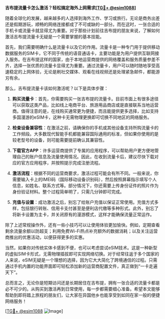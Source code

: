 **吉布提流量卡怎么激活？轻松搞定海外上网需求[[TG💪+ @esim1088](https://t.me/s/esim1088)]**

随着全球化的发展，越来越多的人选择到海外工作、学习或旅行。无论是商务出差还是假期游玩，顺畅的网络连接都成了不可或缺的一部分。而在这时，一张合适的手机卡或流量卡就显得尤为重要。对于那些计划前往吉布提的朋友来说，了解如何激活吉布提流量卡无疑是一个需要掌握的基本技能。

首先，我们需要明确什么是流量卡以及它的作用。流量卡是一种专门用于提供移动数据服务的SIM卡，它不同于传统的语音通话卡，主要功能是为用户提供互联网接入服务。在吉布提这样的国家，由于本地运营商提供的网络覆盖和服务质量参差不齐，选择一张优质的流量卡显得尤为重要。通过流量卡，用户可以随时随地享受高速稳定的上网体验，无论是刷社交媒体、观看在线视频还是处理紧急邮件，都能游刃有余。

那么，吉布提流量卡该如何激活呢？以下是具体步骤：

1. **购买流量卡**：首先，你需要购买一张吉布提的流量卡。目前市面上有很多途径可以获取这类产品，比如线上电商平台、旅游用品商店或是直接联系当地运营商。值得注意的是，在线购买通常更为便捷，而且能提供更多选择，比如支持多国漫游的eSIM卡，这种卡无需物理更换即可切换不同地区的网络服务。

2. **检查设备兼容性**：在激活之前，请确保你的手机或其他设备支持所购流量卡的工作频段。大多数现代智能手机都能兼容国际通用的标准，但如果你使用的是较老型号的设备，则可能需要提前确认其兼容性。

3. **下载官方APP**：许多运营商提供了专属的应用程序，可以帮助用户更方便地管理自己的账户信息及流量使用情况。因此，在收到流量卡后，建议尽快下载对应的官方应用程序，并按照提示完成注册流程。

4. **激活流程**：根据不同的运营商要求，激活过程可能会有所不同。一般来说，你需要输入卡上的IMEI码（国际移动设备识别码），然后按照屏幕指示填写个人信息，如姓名、联系方式等。部分情况下，你还需要上传身份证件的照片作为身份验证材料。整个过程简单明了，只需几分钟即可完成。

5. **充值与设置**：成功激活之后，别忘了给账户充值以保证正常使用。充值方式多样，包括银行转账、信用卡支付甚至是便利店代缴等多种形式。此外，别忘了将新卡设置为主卡，并关闭原有的漫游模式，这样才能确保流量正常运作。

除了上述常规操作外，还有一些小技巧可以让使用体验更加愉快。例如，定期查看剩余流量余额以防超支；利用免费Wi-Fi热点补充额外的数据消耗；以及关注运营商推出的优惠活动，以便获得更多的实惠。

当然，如果你对传统实体卡感到不便，也可以考虑尝试eSIM技术。这是一种新型的虚拟SIM卡形式，无需物理插拔即可实现网络切换。对于经常往返于多个国家的人来说，eSIM无疑是一个理想的选择，因为它大大简化了跨境通信的过程。只需通过手机内置的功能界面即可轻松添加新的运营商配置文件，真正做到“一卡走遍天下”。

总而言之，无论你是短期访问还是长期居住在吉布提，拥有一张合适的流量卡都是必不可少的。从购买到激活再到日常使用，每一步都需要细心准备。希望本文能够帮助到即将踏上旅程的朋友们，让大家在异国他乡也能享受到如同在家一般的便捷网络服务！

[[TG💪+ @esim1088](https://t.me/s/esim1088) ![Image](https://i.postimg.cc/4NQfJmqS/Snipaste-2025-05-13-00-14-12.png)]